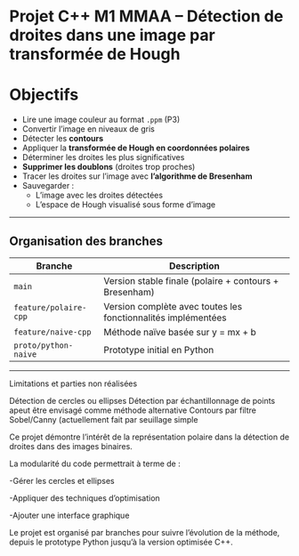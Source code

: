 #  Projet C++ M1 MMAA – Détection de droites dans une image par transformée de Hough

 # Objectifs

- Lire une image couleur au format `.ppm` (P3)
- Convertir l’image en niveaux de gris
- Détecter les **contours**
- Appliquer la **transformée de Hough en coordonnées polaires**
- Déterminer les droites les plus significatives
- **Supprimer les doublons** (droites trop proches)
- Tracer les droites sur l’image avec **l’algorithme de Bresenham**
- Sauvegarder :
  - L’image avec les droites détectées
  - L’espace de Hough visualisé sous forme d’image

---

## Organisation des branches

| Branche                | Description                                                   |
|------------------------|---------------------------------------------------------------|
| `main`                 |  Version stable finale (polaire + contours + Bresenham)     |
| `feature/polaire-cpp`  | Version complète avec toutes les fonctionnalités implémentées |
| `feature/naive-cpp`    | Méthode naïve basée sur y = mx + b                            |
| `proto/python-naive`   | Prototype initial en Python                                   |

---
Limitations et parties non réalisées

Détection de cercles ou ellipses
Détection par échantillonnage de points	apeut être envisagé comme méthode alternative
Contours par filtre Sobel/Canny	 (actuellement fait par seuillage simple


Ce projet démontre l’intérêt de la représentation polaire dans la détection de droites dans des images binaires.

La modularité du code permettrait à terme de :

-Gérer les cercles et ellipses

-Appliquer des techniques d’optimisation

-Ajouter une interface graphique

Le projet est organisé par branches pour suivre l’évolution de la méthode, depuis le prototype Python jusqu’à la version optimisée C++.
